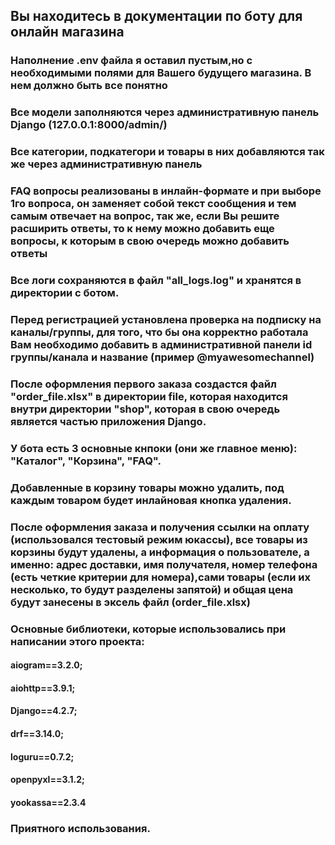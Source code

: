 ## Вы находитесь в документации по боту для онлайн магазина

### Наполнение .env файла я оставил пустым,но с необходимыми полями для Вашего будущего магазина. В нем должно быть все понятно

### Все модели заполняются через административную панель Django (127.0.0.1:8000/admin/)

### Все категории, подкатегори и товары в них добавляются так же через административную панель

### FAQ вопросы реализованы в инлайн-формате и при выборе 1го вопроса, он заменяет собой текст сообщения и тем самым отвечает на вопрос, так же,  если Вы решите расширить ответы, то к нему можно добавить еще вопросы, к которым в свою очередь можно добавить ответы

### Все логи сохраняются в файл "all_logs.log" и хранятся в директории с ботом.

### Перед регистрацией установлена проверка на подписку на каналы/группы, для того, что бы она корректно работала Вам необходимо добавить в административной панели id группы/канала и название (пример @myawesomechannel)

### После оформления первого заказа создастся файл "order_file.xlsx" в директории file, которая находится внутри директории "shop", которая в свою очередь является частью приложения Django.

### У бота есть 3 основные кнпоки (они же главное меню): "Каталог", "Корзина", "FAQ".

### Добавленные в корзину товары можно удалить, под каждым товаром будет инлайновая кнопка удаления.

### После оформления заказа и получения ссылки на оплату (использовался тестовый режим юкассы), все товары из корзины будут удалены, а информация о пользователе, а именно: адрес доставки, имя получателя, номер телефона (есть четкие критерии для номера),сами товары (если их несколько,  то будут разделены запятой) и общая цена будут занесены в эксель файл (order_file.xlsx)

### Основные библиотеки,  которые использовались при написании этого проекта:
#### aiogram==3.2.0;
#### aiohttp==3.9.1;
#### Django==4.2.7;
#### drf==3.14.0;
#### loguru==0.7.2;
#### openpyxl==3.1.2;
#### yookassa==2.3.4 

### Приятного использования.